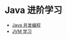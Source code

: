 # Java 进阶学习

- [Java 并发编程](/java-pro/java-concurrency.md)
- [JVM 学习](/java-pro/java-virtual-machine.md)